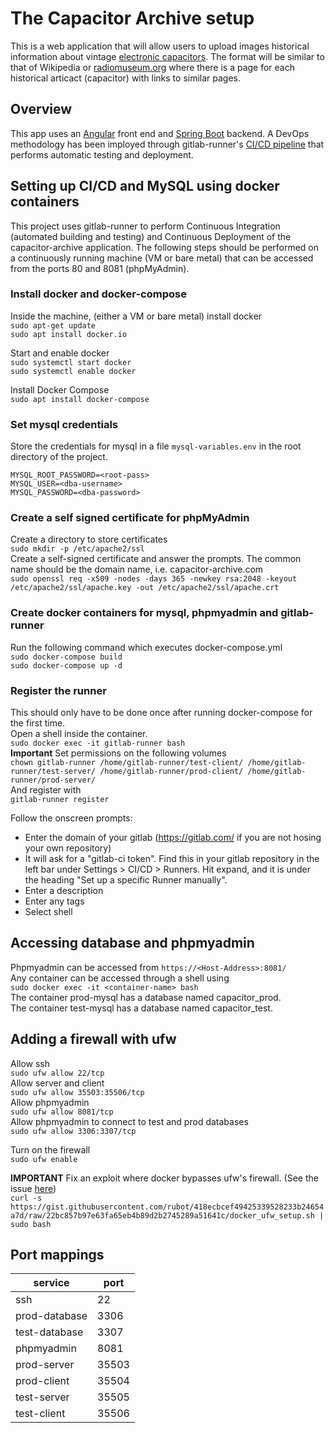 # The Capacitor Archive setup

This is a web application that will allow users to upload images historical information about vintage [electronic capacitors](https://en.wikipedia.org/wiki/Capacitor).  The format will be similar to that of Wikipedia or [radiomuseum.org](https://www.radiomuseum.org/tubes/tube_5z3.html) where there is a page for each historical articact (capacitor) with links to similar pages.

## Overview

This app uses an [Angular](https://angular.io/) front end and [Spring Boot](https://spring.io/projects/spring-boot) backend.  A DevOps methodology has been imployed through gitlab-runner's [CI/CD pipeline](https://docs.gitlab.com/ee/ci/) that performs automatic testing and deployment.

## Setting up CI/CD and MySQL using docker containers

This project uses gitlab-runner to perform Continuous Integration (automated building and testing) and Continuous Deployment of the capacitor-archive application.  The following steps should be performed on a continuously running machine (VM or bare metal) that can be accessed from the ports 80 and 8081 (phpMyAdmin).

### Install docker and docker-compose
Inside the machine, (either a VM or bare metal) install docker    
`sudo apt-get update`  
`sudo apt install docker.io`  

Start and enable docker  
`sudo systemctl start docker`  
`sudo systemctl enable docker`  

Install Docker Compose  
`sudo apt install docker-compose`  

### Set mysql credentials
Store the credentials for mysql in a file `mysql-variables.env` in the root directory of the project.  
```
MYSQL_ROOT_PASSWORD=<root-pass>
MYSQL_USER=<dba-username>
MYSQL_PASSWORD=<dba-password>
```


### Create a self signed certificate for phpMyAdmin
Create a directory to store certificates  
`sudo mkdir -p /etc/apache2/ssl`  
Create a self-signed certificate and answer the prompts.  The common name should be the domain name, i.e. capacitor-archive.com  
`sudo openssl req -x509 -nodes -days 365 -newkey rsa:2048 -keyout /etc/apache2/ssl/apache.key -out /etc/apache2/ssl/apache.crt`  


### Create docker containers for mysql, phpmyadmin and gitlab-runner
Run the following command which executes docker-compose.yml  
`sudo docker-compose build`  
`sudo docker-compose up -d`  


### Register the runner  
This should only have to be done once after running docker-compose for the first time.  
Open a shell inside the container.  
`sudo docker exec -it gitlab-runner bash`  
**Important** Set permissions on the following volumes  
`chown gitlab-runner /home/gitlab-runner/test-client/ /home/gitlab-runner/test-server/ /home/gitlab-runner/prod-client/ /home/gitlab-runner/prod-server/`  
And register with  
`gitlab-runner register`  


Follow the onscreen prompts:
- Enter the domain of your gitlab (https://gitlab.com/ if you are not hosing your own repository)  
- It will ask for a "gitlab-ci token".  Find this in your gitlab repository in the left bar under Settings > CI/CD > Runners.  Hit expand, and it is under the heading "Set up a specific Runner manually".  
- Enter a description  
- Enter any tags  
- Select shell  


## Accessing database and phpmyadmin
Phpmyadmin can be accessed from `https://<Host-Address>:8081/`  
Any container can be accessed through a shell using  
`sudo docker exec -it <container-name> bash`  
The container prod-mysql has a database named capacitor_prod.  
The container test-mysql has a database named capacitor_test.  


## Adding a firewall with ufw
Allow ssh  
`sudo ufw allow 22/tcp`  
Allow server and client  
`sudo ufw allow 35503:35506/tcp`  
Allow phpmyadmin  
`sudo ufw allow 8081/tcp`  
Allow phpmyadmin to connect to test and prod databases  
`sudo ufw allow 3306:3307/tcp`  

Turn on the firewall  
`sudo ufw enable`  

**IMPORTANT** Fix an exploit where docker bypasses ufw's firewall.  (See the issue [here](https://github.com/docker/for-linux/issues/690#issuecomment-529319051))  
`curl -s https://gist.githubusercontent.com/rubot/418ecbcef49425339528233b24654a7d/raw/22bc857b97e63fa65eb4b89d2b2745289a51641c/docker_ufw_setup.sh | sudo bash`  


## Port mappings

| service       | port  |
|---------------|-------|
| ssh           | 22    |
| prod-database | 3306  |
| test-database | 3307  |
| phpmyadmin    | 8081  |
| prod-server   | 35503 |
| prod-client   | 35504 |
| test-server   | 35505 |
| test-client   | 35506 |


